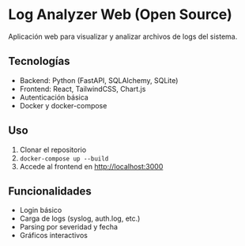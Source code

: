 # Log Analyzer Web (Open Source)

Aplicación web para visualizar y analizar archivos de logs del sistema.

## Tecnologías

- Backend: Python (FastAPI, SQLAlchemy, SQLite)
- Frontend: React, TailwindCSS, Chart.js
- Autenticación básica
- Docker y docker-compose

## Uso

1. Clonar el repositorio
2. `docker-compose up --build`
3. Accede al frontend en [http://localhost:3000](http://localhost:3000)

## Funcionalidades

- Login básico
- Carga de logs (syslog, auth.log, etc.)
- Parsing por severidad y fecha
- Gráficos interactivos